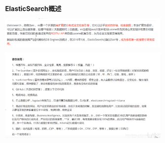 ## ElasticSearch概述

![在这里插入图片描述](./assets/01.ElasticSearch概述/2020090917111970.png)

![在这里插入图片描述](./assets/01.ElasticSearch概述/pic_center.png)

